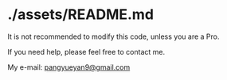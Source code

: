 # ./assets/README.md

It is not recommended to modify this code, unless you are a Pro.

If you need help, please feel free to contact me.

My e-mail: pangyueyan9@gmail.com
